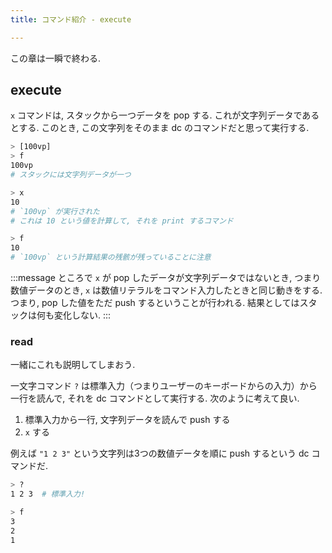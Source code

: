 ```yaml
---
title: コマンド紹介 - execute

---
```


この章は一瞬で終わる.

## execute

`x` コマンドは, スタックから一つデータを pop する.  これが文字列データであるとする.  このとき, この文字列をそのまま dc のコマンドだと思って実行する.

```bash
> [100vp]
> f
100vp
# スタックには文字列データが一つ

> x
10
# `100vp` が実行された
# これは 10 という値を計算して, それを print するコマンド

> f
10
# `100vp` という計算結果の残骸が残っていることに注意
```

:::message
ところで `x` が pop したデータが文字列データではないとき, つまり数値データのとき, `x` は数値リテラルをコマンド入力したときと同じ動きをする. つまり, pop した値をただ push するということが行われる. 結果としてはスタックは何も変化しない.
:::

### read

一緒にこれも説明してしまおう.

一文字コマンド `?` は標準入力（つまりユーザーのキーボードからの入力）から一行を読んで, それを dc コマンドとして実行する. 次のように考えて良い.

1. 標準入力から一行, 文字列データを読んで push する
2. `x` する

例えば `"1 2 3"` という文字列は3つの数値データを順に push するという dc コマンドだ.

```bash
> ?
1 2 3  # 標準入力!

> f
3
2
1
```
